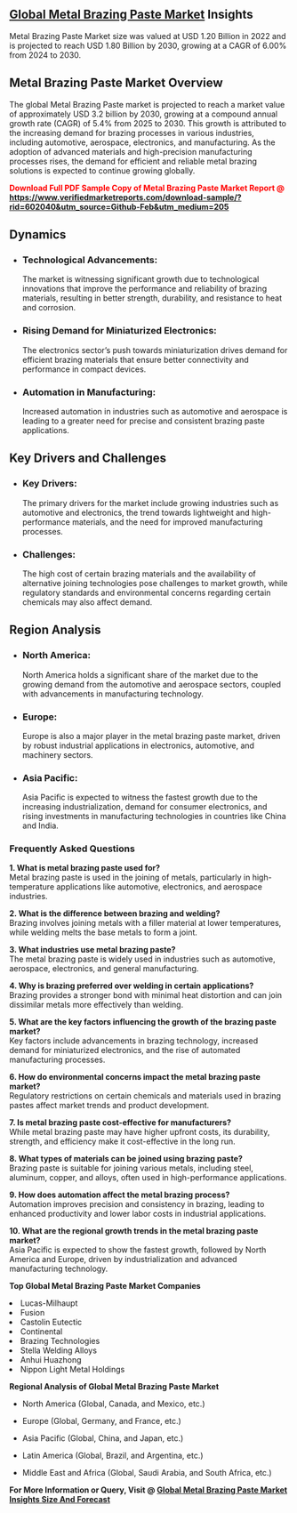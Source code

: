 <h2><a href="https://www.verifiedmarketreports.com/download-sample/?rid=602040&amp;utm_source=Github&amp;utm_medium=205" target="_blank">Global Metal Brazing Paste Market</a> Insights</h2><p>Metal Brazing Paste Market size was valued at USD 1.20 Billion in 2022 and is projected to reach USD 1.80 Billion by 2030, growing at a CAGR of 6.00% from 2024 to 2030.</p><p> <h2>Metal Brazing Paste Market Overview</h2> <p>The global Metal Brazing Paste market is projected to reach a market value of approximately USD 3.2 billion by 2030, growing at a compound annual growth rate (CAGR) of 5.4% from 2025 to 2030. This growth is attributed to the increasing demand for brazing processes in various industries, including automotive, aerospace, electronics, and manufacturing. As the adoption of advanced materials and high-precision manufacturing processes rises, the demand for efficient and reliable metal brazing solutions is expected to continue growing globally.</p> <p><strong><p><span class=""><span style="color: #ff0000;"><strong>Download Full PDF Sample Copy of Metal Brazing Paste Market Report</strong> @ </span><a href="https://www.verifiedmarketreports.com/download-sample/?rid=602040&amp;utm_source=Github-Feb&amp;utm_medium=205" target="_blank">https://www.verifiedmarketreports.com/download-sample/?rid=602040&amp;utm_source=Github-Feb&amp;utm_medium=205</a></span></p></strong></p> <h2>Dynamics</h2> <ul> <li><h3>Technological Advancements:</h3> The market is witnessing significant growth due to technological innovations that improve the performance and reliability of brazing materials, resulting in better strength, durability, and resistance to heat and corrosion.</li> <li><h3>Rising Demand for Miniaturized Electronics:</h3> The electronics sector’s push towards miniaturization drives demand for efficient brazing materials that ensure better connectivity and performance in compact devices.</li> <li><h3>Automation in Manufacturing:</h3> Increased automation in industries such as automotive and aerospace is leading to a greater need for precise and consistent brazing paste applications.</li> </ul> <h2>Key Drivers and Challenges</h2> <ul> <li><h3>Key Drivers:</h3> The primary drivers for the market include growing industries such as automotive and electronics, the trend towards lightweight and high-performance materials, and the need for improved manufacturing processes.</li> <li><h3>Challenges:</h3> The high cost of certain brazing materials and the availability of alternative joining technologies pose challenges to market growth, while regulatory standards and environmental concerns regarding certain chemicals may also affect demand.</li> </ul> <h2>Region Analysis</h2> <ul> <li><h3>North America:</h3> North America holds a significant share of the market due to the growing demand from the automotive and aerospace sectors, coupled with advancements in manufacturing technology.</li> <li><h3>Europe:</h3> Europe is also a major player in the metal brazing paste market, driven by robust industrial applications in electronics, automotive, and machinery sectors.</li> <li><h3>Asia Pacific:</h3> Asia Pacific is expected to witness the fastest growth due to the increasing industrialization, demand for consumer electronics, and rising investments in manufacturing technologies in countries like China and India.</li> </ul> <h3>Frequently Asked Questions</h3> <p><strong>1. What is metal brazing paste used for?</strong><br>Metal brazing paste is used in the joining of metals, particularly in high-temperature applications like automotive, electronics, and aerospace industries.</p> <p><strong>2. What is the difference between brazing and welding?</strong><br>Brazing involves joining metals with a filler material at lower temperatures, while welding melts the base metals to form a joint.</p> <p><strong>3. What industries use metal brazing paste?</strong><br>The metal brazing paste is widely used in industries such as automotive, aerospace, electronics, and general manufacturing.</p> <p><strong>4. Why is brazing preferred over welding in certain applications?</strong><br>Brazing provides a stronger bond with minimal heat distortion and can join dissimilar metals more effectively than welding.</p> <p><strong>5. What are the key factors influencing the growth of the brazing paste market?</strong><br>Key factors include advancements in brazing technology, increased demand for miniaturized electronics, and the rise of automated manufacturing processes.</p> <p><strong>6. How do environmental concerns impact the metal brazing paste market?</strong><br>Regulatory restrictions on certain chemicals and materials used in brazing pastes affect market trends and product development.</p> <p><strong>7. Is metal brazing paste cost-effective for manufacturers?</strong><br>While metal brazing paste may have higher upfront costs, its durability, strength, and efficiency make it cost-effective in the long run.</p> <p><strong>8. What types of materials can be joined using brazing paste?</strong><br>Brazing paste is suitable for joining various metals, including steel, aluminum, copper, and alloys, often used in high-performance applications.</p> <p><strong>9. How does automation affect the metal brazing process?</strong><br>Automation improves precision and consistency in brazing, leading to enhanced productivity and lower labor costs in industrial applications.</p> <p><strong>10. What are the regional growth trends in the metal brazing paste market?</strong><br>Asia Pacific is expected to show the fastest growth, followed by North America and Europe, driven by industrialization and advanced manufacturing technology.</p> </p><p><strong>Top Global Metal Brazing Paste Market Companies</strong></p><div data-test-id=""><p><li>Lucas-Milhaupt</li><li> Fusion</li><li> Castolin Eutectic</li><li> Continental</li><li> Brazing Technologies</li><li> Stella Welding Alloys</li><li> Anhui Huazhong</li><li> Nippon Light Metal Holdings</li></p><div><strong>Regional Analysis of&nbsp;Global Metal Brazing Paste Market</strong></div><ul><li dir="ltr"><p dir="ltr">North America&nbsp;(Global, Canada, and Mexico, etc.)</p></li><li dir="ltr"><p dir="ltr">Europe (Global, Germany, and France, etc.)</p></li><li dir="ltr"><p dir="ltr">Asia Pacific&nbsp;(Global, China, and Japan, etc.)</p></li><li dir="ltr"><p dir="ltr">Latin America&nbsp;(Global, Brazil, and Argentina, etc.)</p></li><li dir="ltr">Middle East and Africa&nbsp;(Global, Saudi Arabia, and South Africa, etc.)</li></ul><p><strong>For More Information or Query, Visit @&nbsp;</strong><strong><a href="https://www.verifiedmarketreports.com/product/metal-brazing-paste-market/?utm_source=Github&amp;utm_medium=205" target="_blank">Global Metal Brazing Paste Market Insights Size And Forecast</a></strong></p></div>
